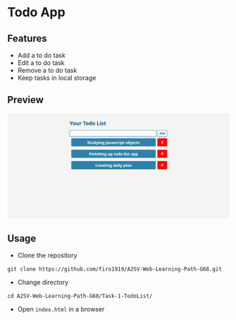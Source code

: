 # Todo App
## Features
- Add a to do task
- Edit a to do task
- Remove a to do task
- Keep tasks in local storage
## Preview
![Alt text](preview.png)
## Usage
- Clone the repository
```
git clone https://github.com/firo1919/A2SV-Web-Learning-Path-G68.git
```
- Change directory
```
cd A2SV-Web-Learning-Path-G68/Task-1-TodoList/
```
- Open ```index.html``` in a browser
